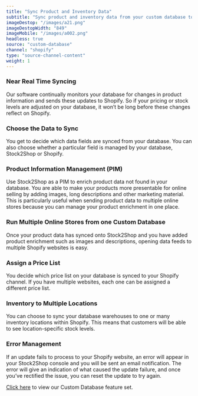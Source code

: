 ```yaml
---
title: "Sync Product and Inventory Data"
subtitle: "Sync product and inventory data from your custom database to Shopify."
imageDestop: "/images/a21.png"
imageDestopWidth: "849"
imageMobile: "/images/a002.png"
headless: true
source: "custom-database"
channel: "shopify"
type: "source-channel-content"
weight: 1
---
```


### Near Real Time Syncing
Our software continually monitors your database for changes in product information and sends these updates to Shopify. So if your pricing or stock levels are adjusted on your database, it won’t be long before these changes reflect on Shopify.

### Choose the Data to Sync
You get to decide which data fields are synced from your database. You can also choose whether a particular field is managed by your database, Stock2Shop or Shopify.

### Product Information Management (PIM)
Use Stock2Shop as a PIM to enrich product data not found in your database. You are able to make your products more presentable for online selling by adding images, long descriptions and other marketing material. This is particularly useful when sending product data to multiple online stores because you can manage your product enrichment in one place.

### Run Multiple Online Stores from one Custom Database
Once your product data has synced onto Stock2Shop and you have added product enrichment such as images and descriptions, opening data feeds to multiple Shopify websites is easy.

### Assign a Price List
You decide which price list on your database is synced to your Shopify channel. If you have multiple websites, each one can be assigned a different price list.

### Inventory to Multiple Locations
You can choose to sync your database warehouses to one or many inventory locations within Shopify. This means that customers will be able to see location-specific stock levels.

### Error Management
If an update fails to process to your Shopify website, an error will appear in your Stock2Shop console and you will be sent an email notification. The error will give an indication of what caused the update failure, and once you’ve rectified the issue, you can reset the update to try again.


[Click here](/help/features/custom-database/ "Custom Database Features") to view our Custom Database feature set.